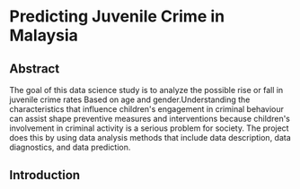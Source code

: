 # Predicting Juvenile Crime in Malaysia

## Abstract 
The goal of this data science study is to analyze the possible rise or fall in juvenile crime rates Based on age and gender.Understanding the characteristics that influence children's engagement in criminal behaviour can assist shape preventive measures and interventions because children's involvement in criminal activity is a serious problem for society. The project does this by using data analysis methods that include data description, data diagnostics, and data prediction.

## Introduction



